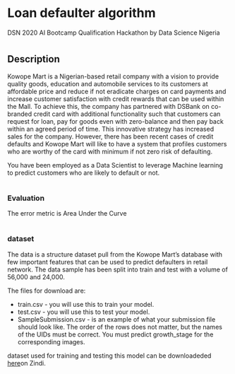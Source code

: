   # <h1> Loan defaulter algorithm</h1>
 <p>DSN 2020 AI Bootcamp Qualification Hackathon by Data Science Nigeria</p>
 
 # <h2> Description </h2>
Kowope Mart is a Nigerian-based retail company with a vision to provide quality goods, education and automobile services to its customers at affordable price and reduce if not eradicate charges on card payments and increase customer satisfaction with credit rewards that can be used within the Mall. To achieve this, the company has partnered with DSBank on co-branded credit card with additional functionality such that customers can request for loan, pay for goods even with zero-balance and then pay back within an agreed period of time. This innovative strategy has increased sales for the company. However, there has been recent cases of credit defaults and Kowope Mart will like to have a system that profiles customers who are worthy of the card with minimum if not zero risk of defaulting.

You have been employed as a Data Scientist to leverage Machine learning to predict customers who are likely to default or not.

# <h3> Evaluation </h3>
The error metric is Area Under the Curve

# <h3> dataset </h3>
The data is a structure dataset pull from the Kowope Mart’s database with few important features that can be used to predict defaulters in retail network. The data sample has been split into train and test with a volume of 56,000 and 24,000.

The files for download are:
* train.csv - you will use this to train your model.
* test.csv - you will use this to test your model.
* SampleSubmission.csv - is an example of what your submission file should look like. The order of the rows does not matter, but the names of the UIDs must be correct. You must predict growth_stage for the corresponding images.

dataset used for training and testing this model can be downloadeded [here](https://zindi.africa/hackathons/dsn-ai-bootcamp-qualification-hackathon/data)on Zindi.
